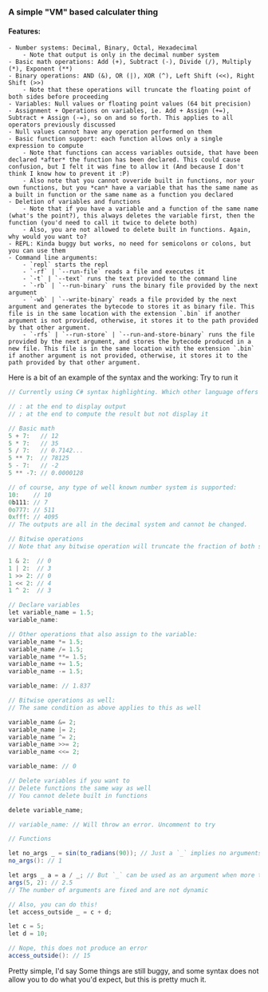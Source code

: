 ### A simple "VM" based calculater thing
#### Features:
    - Number systems: Decimal, Binary, Octal, Hexadecimal
        - Note that output is only in the decimal number system
    - Basic math operations: Add (+), Subtract (-), Divide (/), Multiply (*), Exponent (**)
    - Binary operations: AND (&), OR (|), XOR (^), Left Shift (<<), Right Shift (>>)
        - Note that these operations will truncate the floating point of both sides before proceeding
    - Variables: Null values or floating point values (64 bit precision)
    - Assignment + Operations on variables, ie. Add + Assign (+=), Subtract + Assign (-=), so on and so forth. This applies to all operators previously discussed
    - Null values cannot have any operation performed on them
    - Basic function support: each function allows only a single expression to compute
        - Note that functions can access variables outside, that have been declared *after* the function has been declared. This could cause confusion, but I felt it was fine to allow it (And because I don't think I know how to prevent it :P)
        - Also note that you cannot ovveride built in functions, nor your own functions, but you *can* have a variable that has the same name as a built in function or the same name as a function you declared
    - Deletion of variables and functions
        - Note that if you have a variable and a function of the same name (what's the point?), this always deletes the variable first, then the function (you'd need to call it twice to delete both)
        - Also, you are not allowed to delete built in functions. Again, why would you want to? 
    - REPL: Kinda buggy but works, no need for semicolons or colons, but you can use them
    - Command line arguments:
        - `repl` starts the repl
        - `-rf` | `--run-file` reads a file and executes it
        - `-t` | `--text` runs the text provided to the command line
        - `-rb` | `--run-binary` runs the binary file provided by the next argument
        - `-wb` | `--write-binary` reads a file provided by the next argument and generates the bytecode to stores it as binary file. This file is in the same location with the extension `.bin` if another argument is not provided, otherwise, it stores it to the path provided by that other argument.
        - `-rfs` | `--run-store` | `--run-and-store-binary` runs the file provided by the next argument, and stores the bytecode produced in a new file. This file is in the same location with the extension `.bin` if another argument is not provided, otherwise, it stores it to the path provided by that other argument.

Here is a bit of an example of the syntax and the working:
Try to run it
```cs
// Currently using C# syntax highlighting. Which other language offers syntax highlighting that better suits this?

// : at the end to display output
// ; at the end to compute the result but not display it

// Basic math
5 + 7:   // 12
5 * 7:   // 35
5 / 7:   // 0.7142...
5 ** 7:  // 78125
5 - 7:   // -2
5 ** -7: // 0.0000128

// of course, any type of well known number system is supported:
10:    // 10
0b111: // 7
0o777: // 511
0xfff: // 4095
// The outputs are all in the decimal system and cannot be changed.

// Bitwise operations
// Note that any bitwise operation will truncate the fraction of both sides before proceeding since floating point bitwise operations don't make sense

1 & 2:  // 0
1 | 2:  // 3
1 >> 2: // 0
1 << 2: // 4
1 ^ 2:  // 3

// Declare variables
let variable_name = 1.5;
variable_name:

// Other operations that also assign to the variable:
variable_name *= 1.5;
variable_name /= 1.5;
variable_name **= 1.5;
variable_name += 1.5;
variable_name -= 1.5;

variable_name: // 1.837

// Bitwise operations as well:
// The same condition as above applies to this as well

variable_name &= 2;
variable_name |= 2;
variable_name ^= 2;
variable_name >>= 2;
variable_name <<= 2;

variable_name: // 0

// Delete variables if you want to
// Delete functions the same way as well
// You cannot delete built in functions

delete variable_name;

// variable_name: // Will throw an error. Uncomment to try

// Functions

let no_args _ = sin(to_radians(90)); // Just a `_` implies no arguments
no_args(): // 1

let args _ a = a / _; // But `_` can be used as an argument when more than one argument is expected
args(5, 2): // 2.5
// The number of arguments are fixed and are not dynamic

// Also, you can do this!
let access_outside _ = c + d;

let c = 5;
let d = 10;

// Nope, this does not produce an error
access_outside(): // 15
```
Pretty simple, I'd say
Some things are still buggy, and some syntax does not allow you to do what you'd expect, but this is pretty much it.